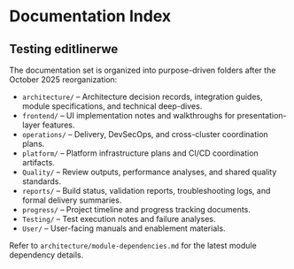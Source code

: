 # Documentation Index
## Testing editlinerwe
The documentation set is organized into purpose-driven folders after the October 2025 reorganization:

- `architecture/` – Architecture decision records, integration guides, module specifications, and technical deep-dives.
- `frontend/` – UI implementation notes and walkthroughs for presentation-layer features.
- `operations/` – Delivery, DevSecOps, and cross-cluster coordination plans.
- `platform/` – Platform infrastructure plans and CI/CD coordination artifacts.
- `Quality/` – Review outputs, performance analyses, and shared quality standards.
- `reports/` – Build status, validation reports, troubleshooting logs, and formal delivery summaries.
- `progress/` – Project timeline and progress tracking documents.
- `Testing/` – Test execution notes and failure analyses.
- `User/` – User-facing manuals and enablement materials.

Refer to `architecture/module-dependencies.md` for the latest module dependency details.
